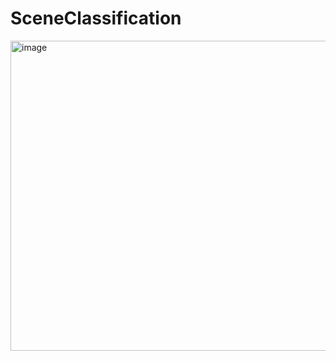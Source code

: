 # SceneClassification


<img width="970" height="496" alt="image" src="https://github.com/user-attachments/assets/01118909-f6e5-4176-8e77-74574ae8921e" />
